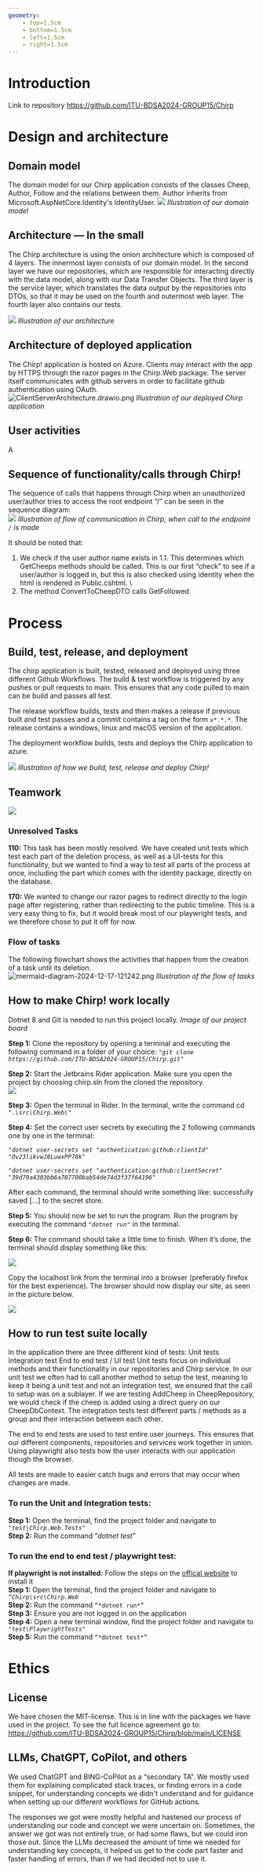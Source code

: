 ```yaml
---
geometry:
    - top=1.5cm 
    - bottom=1.5cm 
    - left=1.5cm 
    - right=1.5cm
---
```


# Introduction
Link to repository https://github.com/ITU-BDSA2024-GROUP15/Chirp


# Design and architecture


## Domain model
The domain model for our Chirp application consists of the classes Cheep, Author, Follow and the relations between them. Author inherits from Microsoft.AspNetCore.Identity's IdentityUser.
![](images/DomainModelChirp.drawio.png)
*Illustration of our domain model*


## Architecture — In the small
The Chirp architecture is using the onion architecture which is composed of 4 layers. The innermost layer consists of our domain model. In the second layer we have our repositories, which are responsible for interacting directly with the data model, along with our Data Transfer Objects. The third layer is the service layer, which translates the data output by the repositories into DTOs, so that it may be used on the fourth and outermost web layer. The fourth layer also contains our tests.

![](images/OnionArchitecture.png)
*Illustration of our architecture*

## Architecture of deployed application 
The Chirp! application is hosted on Azure. Clients may interact with the app by HTTPS through the razor pages in the Chirp.Web package. The server itself communicates with github servers in order to facilitate github authentication using OAuth. \
![ClientServerArchitecture.drawio.png](images%2FClientServerArchitecture.drawio.png) 
*Illustration of our deployed Chirp application*

## User activities
A

## Sequence of functionality/calls through Chirp!

The sequence of calls that happens through Chirp when an unauthorized user/author tries to access the root endpoint “/” can be seen in the sequence diagram: \
![](images/Sequence%20diagram%20functionality-2024-12-16-124006.png)
*Illustration of flow of communication in Chirp, when call to the endpoint `/` is made*

It should be noted that:
1. We check if the user author name exists in 1.1. This determines which GetCheeps methods should be called. This is our first “check” to see if a user/author is logged in, but this is also checked using identity when the html is rendered in Public.cshtml. \
2. The method ConvertToCheepDTO calls GetFollowed.

# Process
## Build, test, release, and deployment
The chirp application is built, tested, released and deployed using three different Github Workflows. The build & test workflow is triggered by any pushes or pull requests to main. This ensures that any code pulled to main can be build and passes all test.

The release workflow builds, tests and then makes a release if previous built and test passes and a commit contains a tag on the form `v*.*.*`. The release contains a windows, linux and macOS version of the application.

The deployment workflow builds, tests and deploys the Chirp application to azure.

![](images/Build%20&%20Test-2024-12-16-105756.png)
*Illustration of how we build, test, release and deploy Chirp!*

## Teamwork
![](images/teamwork.png)

### Unresolved Tasks
**110:** This task has been mostly resolved. We have created unit tests which test each part of the deletion process, as well as a UI-tests for this functionality, but we wanted to find a way to test all parts of the process at once, including the part which comes with the identity package, directly on the database.

**170:** We wanted to change our razor pages to redirect directly to the login page after registering, rather than redirecting to the public timeline. This is a very easy thing to fix, but it would break most of our playwright tests, and we therefore chose to put it off for now.

### Flow of tasks
The following flowchart shows the activities that happen from the creation of a task until its deletion. \
![mermaid-diagram-2024-12-17-121242.png](images%2Fmermaid-diagram-2024-12-17-121242.png)
*Illustration of the flow of tasks*

## How to make Chirp! work locally
Dotnet 8 and Git is needed to run this project locally.
*Image of our project board*

**Step 1:** Clone the repository by opening a terminal and executing the following command in a folder of your choice:
*`"git clone https://github.com/ITU-BDSA2024-GROUP15/Chirp.git"`*

**Step 2:** Start the Jetbrains Rider application. Make sure you open the project by choosing chirp.sln from the cloned the repository. \
![](images/sln.png)

**Step 3:** Open the terminal in Rider. In the terminal, write the command cd *`".\src\Chirp.Web\"`*

**Step 4:** Set the correct user secrets by executing the 2 following commands one by one in the terminal:

*`"dotnet user-secrets set "authentication:github:clientId" "Ov23likvwJ8LuwxPP70k"`*

*`"dotnet user-secrets set "authentication:github:clientSecret" "39d79a4303bb6a707700bab54de74d3f37f64196"`*

After each command, the terminal should write something like: successfully saved [...] to the secret store.

**Step 5:** You should now be set to run the program. Run the program by executing the command *`"dotnet run"`* in the terminal.

**Step 6:** The command should take a little time to finish. When it’s done, the terminal should display something like this:

![](images/terminal.png)

Copy the localhost link from the terminal into a browser (preferably firefox for the best experience). The browser should now display our site, as seen in the picture below.

![](images/chirp.png)

## How to run test suite locally
In the application there are three different kind of tests:
Unit tests
Integration test
End to end test / UI test
Unit tests focus on individual methods and their functionality in our repositories and Chirp service. In our unit test we often had to call another method to setup the test, meaning to keep it being a unit test and not an integration test, we ensured that the call to setup was on a sublayer. If we are testing AddCheep in CheepRepository, we would check if the cheep is added using a direct query on our CheepDbContext.
The integration tests test different parts / methods as a group and their interaction between each other.

The end to end tests are used to test entire user journeys. This ensures that our different components, repositories and services work together in union. Using playwright also tests how the user interacts with our application though the browser.

All tests are made to easier catch bugs and errors that may occur when changes are made.

### To run the Unit and Integration tests: 
**Step 1:** Open the terminal, find the project folder and navigate to *`"test\Chirp.Web.Tests"`* \
**Step 2:** Run the command “*dotnet test*”

### To run the end to end test / playwright test:
**If playwright is not installed:** Follow the steps on the [offical website](https://playwright.dev/docs/intro) to install it \
**Step 1:** Open the terminal, find the project folder and navigate to *`“Chirp\src\Chirp.Web`* \
**Step 2:** Run the command `“*dotnet run*”` \
**Step 3:** Ensure you are not logged in on the application \
**Step 4:** Open a new terminal window, find the project folder and navigate to *`"test\PlaywrightTests"`*  \
**Step 5:** Run the command `“*dotnet test*”`


# Ethics
## License
We have chosen the MIT-license. This is in line with the packages we have used in the project. 
To see the full licence agreement go to: https://github.com/ITU-BDSA2024-GROUP15/Chirp/blob/main/LICENSE

## LLMs, ChatGPT, CoPilot, and others
We used ChatGPT and BING-CoPilot as a “secondary TA”.  We mostly used them for explaining complicated stack traces, or finding errors in a code snippet, for understanding concepts we didn't understand and for guidance when setting up our different workflows for GitHub actions.

The responses we got were mostly helpful and hastened our process of understanding our code and concept we were uncertain on. Sometimes, the answer we got was not entirely true, or had some flaws, but we could iron those out. Since the LLMs decreased the amount of time we needed for understanding key concepts, it helped us get to the code part faster and faster handling of errors, than if we had decided not to use it. 
